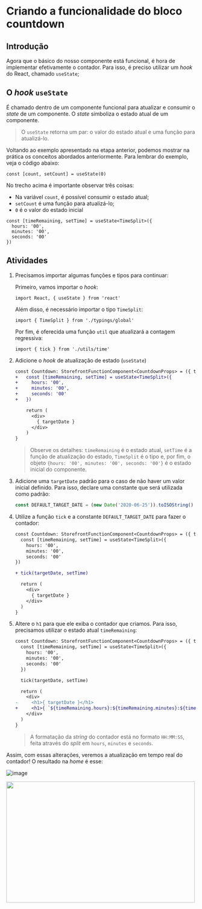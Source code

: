 # Criando a funcionalidade do bloco countdown

## Introdução
Agora que o básico do nosso componente está funcional, é hora de implementar efetivamente o contador. Para isso, é preciso utilizar um *hook* do React, chamado `useState`;


## O *hook* `useState` 

É chamado dentro de um componente funcional para atualizar e consumir o *state* de um componente. O *state* simboliza o estado atual de um componente. 

>O `useState` retorna um par: o valor do estado atual e uma função para atualizá-lo.

Voltando ao exemplo apresentado na etapa anterior, podemos mostrar na prática os conceitos abordados anteriormente. Para lembrar do exemplo, veja o código abaixo:

```tsx
const [count, setCount] = useState(0)
```

No trecho acima é importante observar três coisas: 
* Na variável `count`, é possível consumir o estado atual;
* `setCount` é uma função para atualizá-lo;
* `0` é o valor do estado inicial


```tsx
const [timeRemaining, setTime] = useState<TimeSplit>({
  hours: '00', 
  minutes: '00', 
  seconds: '00'
})
```

## Atividades
1. Precisamos importar algumas funções e tipos para continuar:
    
    Primeiro, vamos importar o *hook*:
    ```tsx
    import React, { useState } from 'react'
    ```    
    Além disso, é necessário importar o tipo `TimeSplit`:
    ```tsx
    import { TimeSplit } from './typings/global'
    ```
    Por fim, é oferecida uma função `util` que atualizará a contagem regressiva:
    ```tsx
    import { tick } from './utils/time'
    ```

2. Adicione o *hook* de atualização de estado (`useState`)

    ```diff
    const Countdown: StorefrontFunctionComponent<CountdownProps> = ({ targetDate }) => {
    +   const [timeRemaining, setTime] = useState<TimeSplit>({
    +     hours: '00',
    +     minutes: '00',
    +     seconds: '00'
    +   })

        return (
          <div>
            { targetDate }
          </div>
        ) 
    }
    ```
    >Observe os detalhes: `timeRemaining` é o estado atual, `setTime` é a função de atualização do estado, `TimeSplit` é o tipo e, por fim, o objeto `{hours: '00', minutes: '00', seconds: '00'}` é o estado inicial do componente.

3. Adicione uma `targetDate` padrão para o caso de não haver um valor inicial definido. Para isso, declare uma constante que será utilizada como padrão:
    
    ```typescript
    const DEFAULT_TARGET_DATE = (new Date('2020-06-25')).toISOString()
    ```

4. Utilize a função `tick` e a constante `DEFAULT_TARGET_DATE`  para fazer o contador:
    ```diff
    const Countdown: StorefrontFunctionComponent<CountdownProps> = ({ targetDate = DEFAULT_TARGET_DATE }) => {
      const [timeRemaining, setTime] = useState<TimeSplit>({
        hours: '00',
        minutes: '00',
        seconds: '00'
    })

    + tick(targetDate, setTime)

      return (
        <div>
          { targetDate }
        </div>
      ) 
    }
    ```

5. Altere o `h1` para que ele exiba o contador que criamos. Para isso, precisamos utilizar o estado atual `timeRemaining`:
    ```diff
    const Countdown: StorefrontFunctionComponent<CountdownProps> = ({ targetDate = DEFAULT_TARGET_DATE }) => {
      const [timeRemaining, setTime] = useState<TimeSplit>({
        hours: '00',
        minutes: '00',
        seconds: '00'
      })

      tick(targetDate, setTime)

      return (
        <div>   
    -     <h1>{ targetDate }</h1>
    +     <h1>{ `${timeRemaining.hours}:${timeRemaining.minutes}:${timeRemaining.seconds}` }</h1>
        </div>
      ) 
    }
    ```
    > A formatação da *string* do contador está no formato `HH:MM:SS`, feita através do *split* em `hours`, `minutes` e `seconds`.

Assim, com essas alterações, veremos a atualização em tempo real do contador! O resultado na *home* é esse:

![image](https://user-images.githubusercontent.com/19495917/75474406-b3c06e80-5975-11ea-82ec-89ab27504873.png)

<img src="https://user-images.githubusercontent.com/19495917/75474511-e0748600-5975-11ea-825d-7e9a20f95362.gif" width="500" height="320"/>
